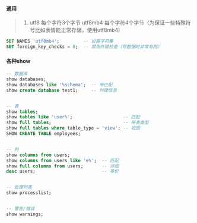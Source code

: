 #### 通用
> 1. utf8 每个字符3个字节 utf8mb4 每个字符4个字节（为保证一些特殊符号比如表情能正常存储，使用utf8mb4)

```sql
SET NAMES 'utf8mb4';         -- 设置字符集
SET foreign_key_checks = 0;  -- 禁用外键检查（导数据时非常有用）
```

#### 各种show
```sql
-- 数据库
show databases; 
show databases like '%schema';  -- 带匹配
show create database test1;     -- 创建信息


-- 表
show tables;
show tables like 'user%';                   -- 匹配
show full tables;                           -- 带表类型
show full tables where table_type = 'view'; -- 视图
SHOW CREATE TABLE employees;


-- 列
show columns from users;
show columns from users like 'e%';  -- 匹配
show full columns from users;       -- 详细
desc users;                         -- 等价


-- 处理列表
show processlist;


-- 警告/错误
show warnings;
```
